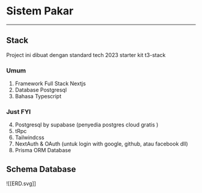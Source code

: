 # Sistem Pakar

---

## Stack

Project ini dibuat dengan standard tech 2023 starter kit t3-stack

### Umum

1. Framework Full Stack Nextjs
2. Database Postgresql
3. Bahasa Typescript

### Just FYI

4. Postgresql by supabase (penyedia postgres cloud gratis )
5. tRpc
6. Tailwindcss
7. NextAuth & OAuth (untuk login with google, github, atau facebook dll)
8. Prisma ORM Database

## Schema Database

![[ERD.svg]]
